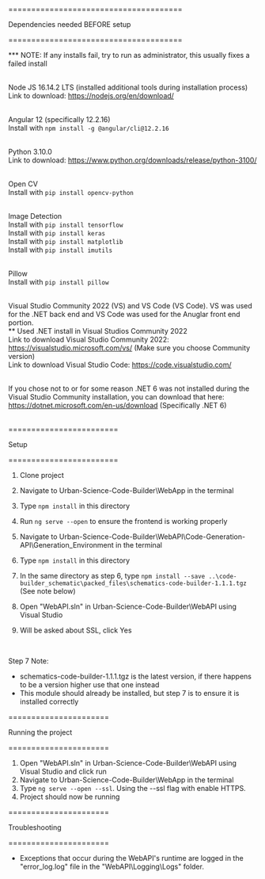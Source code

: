 ======================================

Dependencies needed BEFORE setup

======================================

*** NOTE: If any installs fail, try to run as administrator, this usually fixes a failed install
</br > </br > 

Node JS 16.14.2 LTS (installed additional tools during installation process) </br > 
Link to download: https://nodejs.org/en/download/
</br > </br > 

Angular 12 (specifically 12.2.16) </br > 
Install with `npm install -g @angular/cli@12.2.16`
</br > </br >

Python 3.10.0 </br > 
Link to download: https://www.python.org/downloads/release/python-3100/
</br > </br >

Open CV </br > 
Install with `pip install opencv-python`
</br > </br >

Image Detection </br > 
Install with `pip install tensorflow`</br > 
Install with `pip install keras`</br > 
Install with `pip install matplotlib`</br > 
Install with `pip install imutils`
</br > </br >

Pillow </br > 
Install with `pip install pillow`
</br > </br >

Visual Studio Community 2022 (VS) and VS Code (VS Code). VS was used for the .NET back end and VS Code was used for the Anuglar front end portion.</br > 
** Used .NET install in Visual Studios Community 2022</br > 
Link to download Visual Studio Community 2022: https://visualstudio.microsoft.com/vs/ (Make sure you choose Community version)</br > 
Link to download Visual Studio Code: https://code.visualstudio.com/
</br > </br >

If you chose not to or for some reason .NET 6 was not installed during the Visual Studio Community installation, you can download that here: </br > 
https://dotnet.microsoft.com/en-us/download (Specifically .NET 6)
</br > </br >

========================

Setup

========================


1) Clone project

2) Navigate to Urban-Science-Code-Builder\WebApp in the terminal
3) Type `npm install` in this directory
4) Run `ng serve --open` to ensure the frontend is working properly

5) Navigate to Urban-Science-Code-Builder\WebAPI\Code-Generation-API\Generation_Environment in the terminal
6) Type `npm install` in this directory
7) In the same directory as step 6, type `npm install --save ..\code-builder_schematic\packed_files\schematics-code-builder-1.1.1.tgz` (See note below)

8) Open "WebAPI.sln" in Urban-Science-Code-Builder\WebAPI using Visual Studio
9) Will be asked about SSL, click Yes

</br >

Step 7 Note: 
  * schematics-code-builder-1.1.1.tgz is the latest version, if there happens to be a version higher use that one instead
  * This module should already be installed, but step 7 is to ensure it is installed correctly

======================

Running the project

======================

1) Open "WebAPI.sln" in Urban-Science-Code-Builder\WebAPI using Visual Studio and click run
2) Navigate to Urban-Science-Code-Builder\WebApp in the terminal
3) Type `ng serve --open --ssl`. Using the --ssl flag with enable HTTPS.
4) Project should now be running

======================

Troubleshooting

======================

* Exceptions that occur during the WebAPI's runtime are logged in the "error_log.log" file in the "WebAPI\Logging\Logs" folder.
